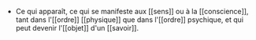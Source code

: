 - Ce qui apparaît, ce qui se manifeste aux [[sens]] ou à la [[conscience]], tant dans l'[[ordre]] [[physique]] que dans l'[[ordre]] psychique, et qui peut devenir l'[[objet]] d'un [[savoir]].